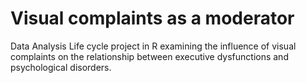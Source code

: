 # Visual complaints as a moderator 
Data Analysis Life cycle project in R examining the influence of visual complaints on the relationship between executive dysfunctions and psychological disorders.
